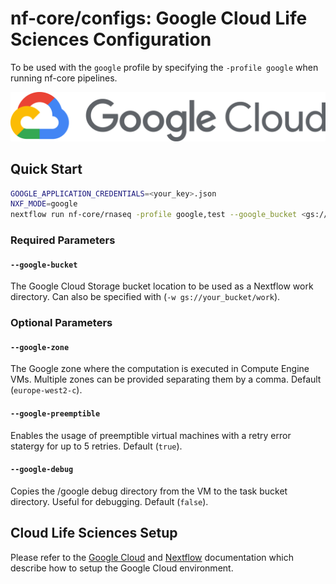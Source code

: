 # nf-core/configs: Google Cloud Life Sciences Configuration

To be used with the `google` profile by specifying the `-profile google` when running nf-core pipelines.

![Google Cloud](images/google-cloud-logo.svg "https://cloud.google.com/life-sciences/docs/tutorials/nextflow")

## Quick Start

```bash
GOOGLE_APPLICATION_CREDENTIALS=<your_key>.json
NXF_MODE=google
nextflow run nf-core/rnaseq -profile google,test --google_bucket <gs://your_bucket/work>
```

### Required Parameters

#### `--google-bucket`

The Google Cloud Storage bucket location to be used as a Nextflow work directory. Can also be specified with (`-w gs://your_bucket/work`).

### Optional Parameters

#### `--google-zone`

The Google zone where the computation is executed in Compute Engine VMs. Multiple zones can be provided separating them by a comma. Default (`europe-west2-c`).

#### `--google-preemptible`

Enables the usage of preemptible virtual machines with a retry error statergy for up to 5 retries. Default (`true`).

#### `--google-debug`

Copies the /google debug directory from the VM to the task bucket directory. Useful for debugging. Default (`false`).

## Cloud Life Sciences Setup

Please refer to the [Google Cloud](https://cloud.google.com/life-sciences/docs/tutorials/nextflow) and [Nextflow](https://www.nextflow.io/docs/latest/google.html#cloud-life-sciences) documentation which describe how to setup the Google Cloud environment.
